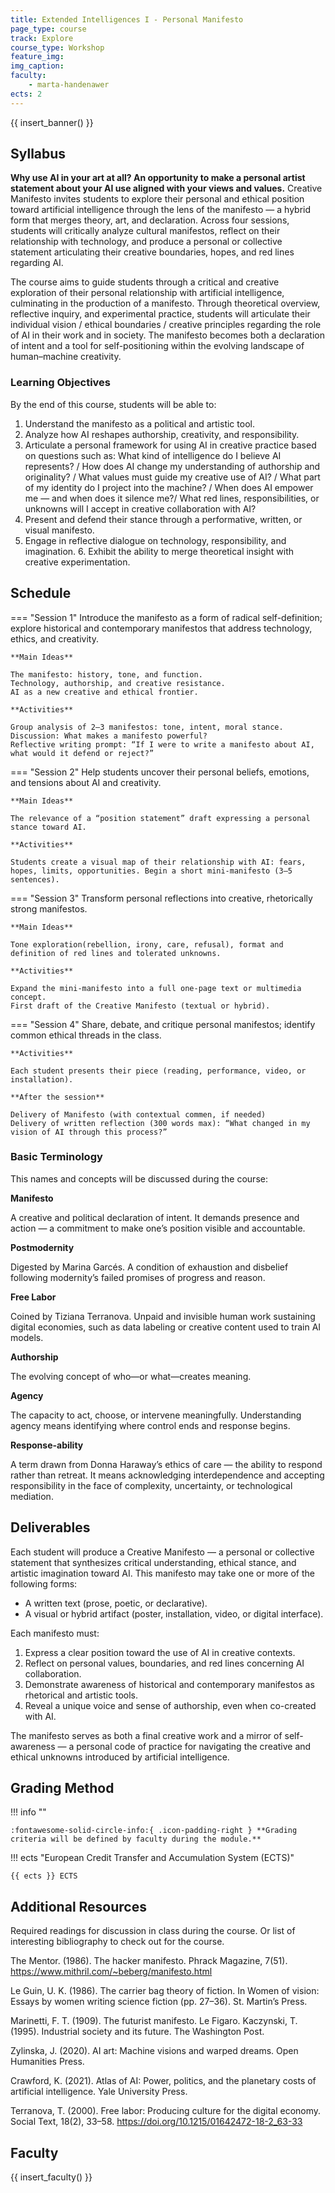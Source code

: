 ```yaml
---
title: Extended Intelligences I - Personal Manifesto
page_type: course
track: Explore
course_type: Workshop
feature_img: 
img_caption: 
faculty:
    - marta-handenawer
ects: 2
---
```


{{ insert_banner() }}

## Syllabus

**Why use AI in your art at all?  An opportunity to make a personal artist statement about your AI use aligned with your views and values.**
Creative Manifesto invites students to explore their personal and ethical position toward artificial intelligence through the lens of the manifesto — a hybrid form that merges theory, art, and declaration. Across four sessions, students will critically analyze cultural manifestos, reflect on their relationship with technology, and produce a personal or collective statement articulating their creative boundaries, hopes, and red lines regarding AI. 

The course aims to guide students through a critical and creative exploration of their personal relationship with artificial intelligence, culminating in the production of a manifesto. Through theoretical overview, reflective inquiry, and experimental practice, students will articulate their individual vision / ethical boundaries / creative principles regarding the role of AI in their work and in society. The manifesto becomes both a declaration of intent and a tool for self-positioning within the evolving landscape of human–machine creativity. 


### Learning Objectives

By the end of this course, students will be able to: 
1. Understand the manifesto as a political and artistic tool.
2. Analyze how AI reshapes authorship, creativity, and responsibility.
3. Articulate a personal framework for using AI in creative practice based on questions such as: What kind of intelligence do I believe AI represents? / How does AI change my understanding of authorship and originality? / What values must guide my creative use of AI? / What part of my identity do I project into the machine? / When does AI empower me — and when does it silence me?/ What red lines, responsibilities, or unknowns will I accept in creative collaboration with AI?
4. Present and defend their stance through a performative, written, or visual manifesto.
5. Engage in reflective dialogue on technology, responsibility, and imagination. 6. Exhibit the ability to merge theoretical insight with creative experimentation. 

## Schedule

=== "Session 1"
    Introduce the manifesto as a form of radical self-definition; explore historical and contemporary manifestos that address technology, ethics, and creativity. 

    **Main Ideas**

    The manifesto: history, tone, and function. 
    Technology, authorship, and creative resistance. 
    AI as a new creative and ethical frontier. 

    **Activities**

    Group analysis of 2–3 manifestos: tone, intent, moral stance. 
    Discussion: What makes a manifesto powerful? 
    Reflective writing prompt: “If I were to write a manifesto about AI, what would it defend or reject?” 


=== "Session 2"
    Help students uncover their personal beliefs, emotions, and tensions about AI and creativity.  

    **Main Ideas**

    The relevance of a “position statement” draft expressing a personal stance toward AI.  

    **Activities**

    Students create a visual map of their relationship with AI: fears, hopes, limits, opportunities. Begin a short mini-manifesto (3–5 sentences). 

=== "Session 3"
    Transform personal reflections into creative, rhetorically strong manifestos. 

    **Main Ideas**

    Tone exploration(rebellion, irony, care, refusal), format and definition of red lines and tolerated unknowns. 

    **Activities**

    Expand the mini-manifesto into a full one-page text or multimedia concept. 
    First draft of the Creative Manifesto (textual or hybrid). 

=== "Session 4"
    Share, debate, and critique personal manifestos; identify common ethical threads in the class. 

    **Activities**

    Each student presents their piece (reading, performance, video, or installation). 

    **After the session**

    Delivery of Manifesto (with contextual commen, if needed) 
    Delivery of written reflection (300 words max): “What changed in my vision of AI through this process?”  

### Basic Terminology

This names and concepts will be discussed during the course:  

**Manifesto**

A creative and political declaration of intent. It demands presence and action — a commitment to make one’s position visible and accountable. 

**Postmodernity**

Digested by Marina Garcés. A condition of exhaustion and disbelief following modernity’s failed promises of progress and reason. 

**Free Labor**

Coined by Tiziana Terranova. Unpaid and invisible human work sustaining digital economies, such as data labeling or creative content used to train AI models.  

**Authorship**

The evolving concept of who—or what—creates meaning.  

**Agency**

The capacity to act, choose, or intervene meaningfully. Understanding agency means identifying where control ends and response begins. 

**Response-ability**

A term drawn from Donna Haraway’s ethics of care — the ability to respond rather than retreat. It means acknowledging interdependence and accepting responsibility in the face of complexity, uncertainty, or technological mediation.


## Deliverables

Each student will produce a Creative Manifesto — a personal or collective statement that synthesizes critical understanding, ethical stance, and artistic imagination toward AI. This manifesto may take one or more of the following forms: 
- A written text (prose, poetic, or declarative). 
- A visual or hybrid artifact (poster, installation, video, or digital interface).

Each manifesto must: 

1. Express a clear position toward the use of AI in creative contexts.
2. Reflect on personal values, boundaries, and red lines concerning AI collaboration.
3. Demonstrate awareness of historical and contemporary manifestos as rhetorical and artistic tools.
4. Reveal a unique voice and sense of authorship, even when co-created with AI.

The manifesto serves as both a final creative work and a mirror of self-awareness — a personal code of practice for navigating the creative and ethical unknowns introduced by artificial intelligence. 

## Grading Method

!!! info ""

    :fontawesome-solid-circle-info:{ .icon-padding-right } **Grading criteria will be defined by faculty during the module.**

!!! ects "European Credit Transfer and Accumulation System (ECTS)"

    {{ ects }} ECTS

## Additional Resources

Required readings for discussion in class during the course. Or list of interesting bibliography to check out for the course. 

The Mentor. (1986). The hacker manifesto. Phrack Magazine, 7(51). https://www.mithril.com/~beberg/manifesto.html 

Le Guin, U. K. (1986). The carrier bag theory of fiction. In Women of vision: Essays by women writing science fiction (pp. 27–36). St. Martin’s Press. 

Marinetti, F. T. (1909). The futurist manifesto. Le Figaro. Kaczynski, T. (1995). Industrial society and its future. The Washington Post. 

Zylinska, J. (2020). AI art: Machine visions and warped dreams. Open Humanities Press. 

Crawford, K. (2021). Atlas of AI: Power, politics, and the planetary costs of artificial intelligence. Yale University Press. 

Terranova, T. (2000). Free labor: Producing culture for the digital economy. Social Text, 18(2), 33–58. https://doi.org/10.1215/01642472-18-2_63-33 

## Faculty

{{ insert_faculty() }}










